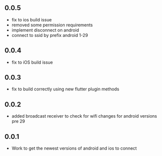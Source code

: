 ## 0.0.5

- fix to ios build issue
- removed some permission requirements
- implement disconnect on android
- connect to ssid by prefix android 1-29

## 0.0.4

- fix to iOS build issue

## 0.0.3

- fix to build correctly using new flutter plugin methods

## 0.0.2

- added broadcast receiver to check for wifi changes for android versions pre 29

## 0.0.1

- Work to get the newest versions of android and ios to connect
